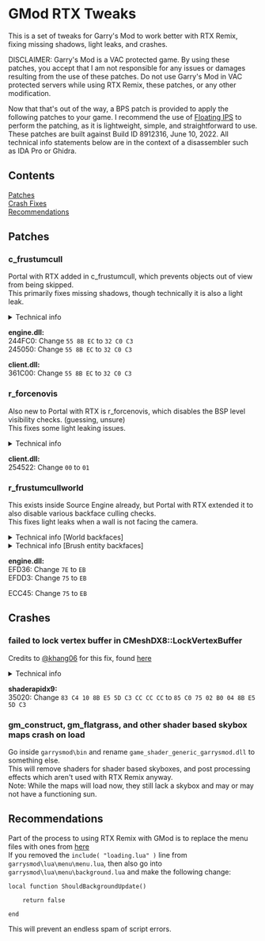 # GMod RTX Tweaks

This is a set of tweaks for Garry's Mod to work better with RTX Remix, fixing missing shadows, light leaks, and crashes.

DISCLAIMER: Garry's Mod is a VAC protected game. By using these patches, you accept that I am not responsible for any issues or damages resulting from the use of these patches. Do not use Garry's Mod in VAC protected servers while using RTX Remix, these patches, or any other modification.

Now that that's out of the way, a BPS patch is provided to apply the following patches to your game. I recommend the use of [Floating IPS](https://www.romhacking.net/utilities/1040/) to perform the patching, as it is lightweight, simple, and straightforward to use. These patches are built against Build ID 8912316, June 10, 2022. All technical info statements below are in the context of a disassembler such as IDA Pro or Ghidra.

## Contents

[Patches](https://github.com/BlueAmulet/GModRTXTweaks#patches)  
[Crash Fixes](https://github.com/BlueAmulet/GModRTXTweaks#crashes)  
[Recommendations](https://github.com/BlueAmulet/GModRTXTweaks#recommendations)

## Patches

### c_frustumcull

Portal with RTX added in c_frustumcull, which prevents objects out of view from being skipped.  
This primarily fixes missing shadows, though technically it is also a light leak.

<details>  
<summary>Technical info</summary>

Search for the following set of bytes in engine.dll or client.dll: `83 C4 0C 83 F8 02 74`  
There should be several hits in 2 functions within engine.dll, and 1 function within client.dll.  
Replace the start of the functions with the following bytes: `32 C0 C3`  
This is equal to the following instructions:  
```  
xor al, al  
retn  
```

</details>

**engine.dll:**  
244FC0: Change `55 8B EC` to `32 C0 C3`  
245050: Change `55 8B EC` to `32 C0 C3`

**client.dll:**  
361C00: Change `55 8B EC` to `32 C0 C3`

### r_forcenovis

Also new to Portal with RTX is r_forcenovis, which disables the BSP level visibility checks. (guessing, unsure)  
This fixes some light leaking issues.

<details>  
<summary>Technical info</summary>

Search for "CViewRender::Render" and go to the function referencing this string.  
Near the top of this function, there should be a byte sized `this` member being set to 0:  
`*(byte*)(this + 844) = 0;`  
Change this to 1.

</details>

**client.dll:**  
254522: Change `00` to `01`

### r_frustumcullworld

This exists inside Source Engine already, but Portal with RTX extended it to also disable various backface culling checks.  
This fixes light leaks when a wall is not facing the camera.

<details>  
<summary>Technical info [World backfaces]</summary>

This one is hard to explain, apologies in advance.  
Search for "r_frustumcullworld" and go to the function referencing this string.  
There should be a function call with parameters (byte, "r_frustumcullworld", "1", 0)  
If using IDA Pro and the byte variable is missing, decompile the inner function and then refresh the first function.  
Go to the byte variable and skip ahead 0x1C, the dword variable here is the actual variable for r_frustumcullworld.  
Find references to this dword variable and go to the function found.  
There should be an if else statement on a function parameter, both containing a check on r_frustumcullworld and a function call.  
Go into the function call contained in else (code handled when parameter is false)  
Inside the function should be code like this, go inside the function call:  
```  
if (*(int*)var >= 0) {  
	function_call();  
	return;  
}  
```  
There will be two loops, disable the first loop entirely.  
Inside the second loop is a check against `< -0.01f or -0.0099999998f`, this is a backface check, skip this check.

</details>

<details>  
<summary>Technical info [Brush entity backfaces]</summary>

Search for "Refusing to render the map on an entity to prevent crashes!" and go to the function referencing this string.  
Later in the function is a check against `< -0.01f or -0.0099999998f`, this is a backface check, skip this check.

</details>

**engine.dll:**  
EFD36: Change `7E` to `EB`  
EFDD3: Change `75` to `EB`

ECC45: Change `75` to `EB`

## Crashes

### failed to lock vertex buffer in CMeshDX8::LockVertexBuffer

Credits to [@khang06](https://github.com/khang06) for this fix, found [here](https://github.com/khang06/misc/tree/master/reversing/source/portalrtxvbfix)

<details>  
<summary>Technical info</summary>

Search for "CMeshMgr::FindOrCreateVertexBuffer (dynamic VB)" and go to the function referencing this string.  
At the top of the function should be a function call taking two arguments, go inside this function.  
This function should consist of a single call followed by a value return:  
`function_call(0, a1, a2, v3);`  
After the function call and eax has been loaded, add in the following instructions:  
```  
test   eax,eax  
jne    +0x2  
mov    al,0x4  
```

</details>

**shaderapidx9:**  
35020: Change `83 C4 10 8B E5 5D C3 CC CC CC` to `85 C0 75 02 B0 04 8B E5 5D C3`

### gm_construct, gm_flatgrass, and other shader based skybox maps crash on load

Go inside `garrysmod\bin` and rename `game_shader_generic_garrysmod.dll` to something else.  
This will remove shaders for shader based skyboxes, and post processing effects which aren't used with RTX Remix anyway.  
Note: While the maps will load now, they still lack a skybox and may or may not have a functioning sun.

## Recommendations

Part of the process to using RTX Remix with GMod is to replace the menu files with ones from [here](https://github.com/robotboy655/gmod-lua-menu)  
If you removed the `include( "loading.lua" )` line from `garrysmod\lua\menu\menu.lua`, then also go into `garrysmod\lua\menu\background.lua` and make the following change:  
```  
local function ShouldBackgroundUpdate()

	return false

end  
```  
This will prevent an endless spam of script errors.
